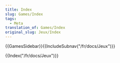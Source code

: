 ```yaml
---
title: Index
slug: Games/Index
tags:
  - Meta
translation_of: Games/Index
original_slug: Jeux/Index
---
```

{{GamesSidebar}}{{IncludeSubnav("/fr/docs/Jeux")}}

{{Index("/fr/docs/Jeux")}}
